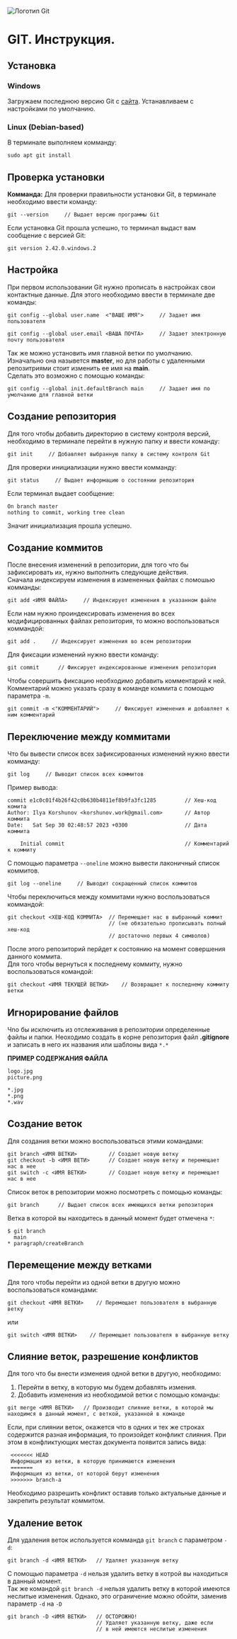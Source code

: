 ![Логотип Git](git_logo.png)
# GIT. Инструкция.
## Установка
### Windows
Загружаем последнюю версию Git c [сайта](https://www.git-scm.com/downloads). Устанавливаем с настройками по умолчанию.
### Linux (Debian-based)
В терминале выполняем комманду:
```
sudo apt git install
```
## Проверка установки
**Комманда:**
Для проверки правильности установки Git, в терминале необходимо ввести команду:
```
git --version     // Выдает версию программы Git
```
Если установка Git прошла успешно, то терминал выдаст вам сообщение с версией Git:
```
git version 2.42.0.windows.2
```
## Настройка
При первом использовании Git нужно прописать в настройках свои контактные данные. Для этого необходимо ввести в терминале две команды:
```
git config --global user.name  <"ВАШЕ ИМЯ">     // Задает имя пользователя
```
```
git config --global user.email <ВАША ПОЧТА>     // Задает электронную почту пользователя
```
Так же можно установить имя главной ветки по умолчанию.  
Изначально она назывется **master**, но для работы с удаленными репозитриями стоит изменить ее имя на **main**.  
Сделать это возможно с помощью команды:
```
git config --global init.defaultBranch main     // Задает имя по умолчанию для главной ветки
```
## Создание репозитория
Для того чтобы добавить директорию в систему контроля версий, необходимо в терминале перейти в нужную папку и ввести команду:
```
git init     // Добавляет выбранную папку в систему контроля Git
```
Для проверки инициализации нужно ввести комманду:
```
git status     // Выдает информацию о состоянии репозитория
```
Если терминал выдает сообщение:
```
On branch master
nothing to commit, working tree clean
```
Значит инициализация прошла успешно.
## Создание коммитов
После внесения изменений в репозитории, для того что бы зафиксировать их, нужно выполнить следующие действия.  
Сначала индексируем изменения в измененных файлах c помошью комманды:
```
git add <ИМЯ ФАЙЛА>     // Индексирует изменения в указанном файле
```
Если нам нужно проиндексировать изменения во всех модифицированных файлах репозитория, то можно воспользоваться коммандой:
```
git add .     // Индексирует изменения во всем репозитории
```
Для фиксации изменений нужно ввести команду:
```
git commit      // Фиксирует индексированные изменения репозитория
```
Чтобы совершить фиксацию необходимо добавить комментарий к ней.  
Комментарий можно указать сразу в команде коммита с помощью параметра `-m`.
```
git commit -m <"КОММЕНТАРИЙ">     // Фиксирует изменения и добавляет к ним комментарий
```
## Переключение между коммитами
Что бы вывести список всех зафиксированных изменений нужно ввести комманду:
```
git log     // Выводит список всех коммитов
```
Пример вывода:
```
commit e1c0c01f4b26f42c0b630b4811ef8b9fa3fc1285         // Хеш-код комита
Author: Ilya Korshunov <korshunov.work@gmail.com>       // Автор коммита
Date:   Sat Sep 30 02:48:57 2023 +0300                  // Дата коммита

    Initial commit                                      // Комментарий к коммиту
```
С помощью параметра `--oneline` можно вывести лаконичный список коммитов.
```
git log --oneline     // Выводит сокращенный список коммитов
```
Чтобы переключиться между коммитами нужно воспользоваться коммандой:
```
git checkout <ХЕШ-КОД КОММИТА>  // Перемещает нас в выбранный коммит
                                // (не обязательно прописывать полный хеш-код
                                // достаточно первых 4 символов)
```
После этого репозиторий перйдет к состоянию на момент совершения данного коммита.  
Для того чтобы вернуться к последнему коммиту, нужно воспользоваться командой:
```
git checkout <ИМЯ ТЕКУЩЕЙ ВЕТКИ>    // Возвращает к последнему коммиту ветки
```
## Игнорирование файлов
Чnо бы исключить из отслеживания в репозитории определенные файлы и папки. Неоходимо создать в корне репозитория файл **.gitignore** и записать в него их названия или шаблоны вида `*.*`  
  
  
__ПРИМЕР СОДЕРЖАНИЯ ФАЙЛА__
```
logo.jpg
picture.png
```
```
*.jpg
*.png
*.wav
```
## Создание веток
Для создания ветки можно воспользоваться этими командами:
```
git branch <ИМЯ ВЕТКИ>          // Создает новую ветку
git checkout -b <ИМЯ ВЕТИ>      // Создает новую ветку и перемещает нас в нее
git switch -c <ИМЯ ВЕТКИ>       // Создает новую ветку и перемещает нас в нее
```
Cписок веток в репозитории можно посмотреть с помощью команды:
```
git branch      // Выдает список всех имеющихся ветки репозитория
```
Ветка в которой вы находитесь в данный момент будет отмечена `*`:
```
$ git branch
  main
* paragraph/createBranch
```
## Перемещение между ветками
Для того чтобы перейти из одной ветки в другую можно воспользоваться командами:
```
git checkout <ИМЯ ВЕТКИ>    // Перемещает пользователя в выбранную ветку
```
или
```
git switch <ИМЯ ВЕТКИ>    // Перемещает пользователя в выбранную ветку
```
## Слияние веток, разрешение конфликтов
Для того что бы внести изменеия одной ветки в другую, необходимо:
1. Перейти в ветку, в которую мы будем добавлять измения.
2. Добавить изменения из необходимой ветки с помощью команды:
```
git merge <ИМЯ ВЕТКИ>   // Производит слияние ветки, в которой мы находимся в данный момент, с веткой, указанной в команде
```
Если, при слиянии веток, окажется что в одних и тех же строках содержится разная информация, то произойдет конфликт слияния.
При этом в конфликтующих местах документа появится запись вида:
```
 <<<<<<< HEAD
 Информация из ветки, в которую принимаются изменения
 =======
 Информация из ветки, от которой берут изменения
 >>>>>>> branch-a
```
Необходимо разрешить конфликт оставив только актуальные данные и закрепить результат коммитом.
## Удаление веток
Для удаления веток используется комманда `git branch` с параметром `-d`:
```
git branch -d <ИМЯ ВЕТКИ>   // Удаляет указанную ветку
```
C помощью параметра `-d` нельзя удалить ветку в котрой вы находиться в данный момент.  
Так же командой `git branch -d` нельзя удалить ветку в которой имеются неслитые изменения. Однако, это ограничение можно обойти, заменив параметр `-d` на `-D`
```
git branch -D <ИМЯ ВЕТКИ>   // ОСТОРОЖНО!
                            // Удаляет указанную ветку, даже если
                            // в ней имеются неслитые изменения
```